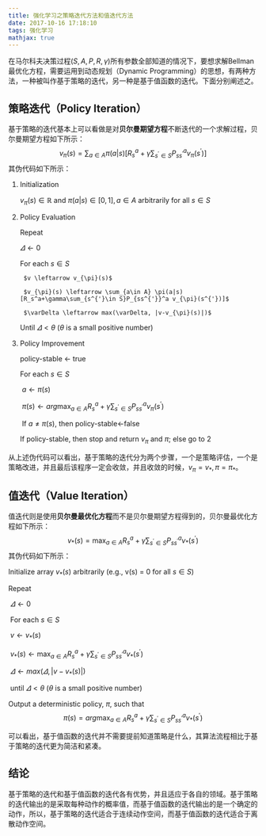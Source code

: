 ```yaml
---
title: 强化学习之策略迭代方法和值迭代方法
date: 2017-10-16 17:18:10
tags: 强化学习
mathjax: true
---
```

在马尔科夫决策过程$(S, A, P, R,\gamma )$所有参数全部知道的情况下，要想求解Bellman最优化方程，需要运用到动态规划（Dynamic Programming）的思想，有两种方法，一种被叫作基于策略的迭代，另一种是基于值函数的迭代。下面分别阐述之。
<!--more-->
## 策略迭代（Policy Iteration）

基于策略的迭代基本上可以看做是对**贝尔曼期望方程**不断迭代的一个求解过程，贝尔曼期望方程如下所示：
$$
v_{\pi}(s)=\sum_{a\in A} \pi(a|s)[R_s^a+\gamma\sum_{s^{'}\in S}P_{ss^{'}}^a v_{\pi}(s^{'})]
$$
其伪代码如下所示：

1. Initialization

   $v_{\pi}(s) \in \mathbb{R}$ and $\pi(a|s)\in [0,1], a\in A$ arbitrarily for all $s\in S$

2. Policy Evaluation

   Repeat

   $\varDelta \leftarrow 0$

   	For each $s\in S$

   		$v \leftarrow v_{\pi}(s)$

   		$v_{\pi}(s) \leftarrow \sum_{a\in A} \pi(a|s)[R_s^a+\gamma\sum_{s^{'}\in S}P_{ss^{'}}^a v_{\pi}(s^{'})]$

   		$\varDelta \leftarrow max(\varDelta, |v-v_{\pi}(s)|)$

   Until $\varDelta < \theta$ ($\theta$ is a small positive number)

3. Policy Improvement

   policy-stable $\leftarrow$ true

   For each $s\in S$

   ​	$a\leftarrow \pi(s)$

   ​	$\pi(s)\leftarrow arg \max_{a\in A} R_s^a+\gamma\sum_{s^{'}\in S}P_{ss^{'}}^a v_{\pi}(s^{'})$

   ​	If $a \neq \pi(s)$, then policy-stable$\leftarrow$false

   If policy-stable, then stop and return $v_{\pi}$ and $\pi$; else go to 2

从上述伪代码可以看出，基于策略的迭代分为两个步骤，一个是策略评估，一个是策略改进，并且最后该程序一定会收敛，并且收敛的时候，$v_{\pi}=v_{*}, \pi = \pi_{*}$。

## 值迭代（Value Iteration）

值迭代则是使用**贝尔曼最优化方程**而不是贝尔曼期望方程得到的，贝尔曼最优化方程如下所示：
$$
v_{*}(s)=\max_{a\in A}R_s^a+\gamma \sum_{s^{'}\in S}P_{ss^{'}}^a v_{*}(s^{'})
$$
其伪代码如下所示：

Initialize array $v_{*}(s)$ arbitrarily (e.g., v(s) = 0 for all $s\in S$)

Repeat

​	$\varDelta \leftarrow 0$

​	For each $s\in S$

​		$v \leftarrow v_{*}(s)$	

​		$v_{*}(s)\leftarrow \max_{a\in A} R_s^a+\gamma\sum_{s^{'}\in S}P_{ss^{'}}^a v_{*}(s^{'})$	 

​		$\varDelta \leftarrow max(\varDelta,|v-v_{*}(s)|)$

​	until $\varDelta < \theta$ ($\theta$ is a small positive number)

Output a deterministic policy, $\pi$, such that
$$
\pi(s)= arg \max_{a\in A} R_s^a+\gamma\sum_{s^{'}\in S}P_{ss^{'}}^a v_{*}(s^{'})
$$

可以看出，基于值函数的迭代并不需要提前知道策略是什么，其算法流程相比于基于策略的迭代更为简洁和紧凑。

## 结论

基于策略的迭代和基于值函数的迭代各有优势，并且适应于各自的领域。基于策略的迭代输出的是采取每种动作的概率值，而基于值函数的迭代输出的是一个确定的动作，所以，基于策略的迭代适合于连续动作空间，而基于值函数的迭代适合于离散动作空间。
